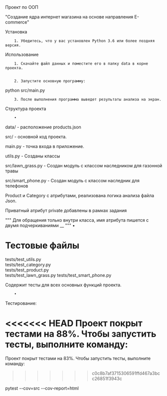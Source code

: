 
Проект по ООП 

"Создание ядра интернет магазина на основе направления E-commerce"


Установка


		1. Убедитесь, что у вас установлен Python 3.6 или более поздняя версия.


Использование


		1. Скачайте файл данных и поместите его в папку data в корне проекта.


		2. Запустите основную программу:

python src/main.py


		3. После выполнения программа выведет результаты анализа на экран.



Структура проекта


		• 
data/ - расположение products.json

src/ - основной код проекта.

main.py - точка входа в приложение.

utils.py - Созданы классы 

src/lawn_grass.py - Cоздан модуль с классом наследником для газонной травы

src/smart_phone.py - Создан модуль с классом наследник для телефонов

Product и Category с атрибутами, реализована логика анализа файла Json.

Приватный атрибут 
private добавлены в рамках задания 
 
""" Для обращения только внутри класса, имя атрибута пишется с двумя подчеркиваниями 
__ """ 
		•
# Тестовые файлы

tests/test_utils.py  
tests/test_category.py  
tests/test_product.py  
tests/test_lawn_grass.py
tests/test_smart_phone.py

Содержит тесты для всех основных функций проекта.
        
        • 


Тестирование:

<<<<<<< HEAD
Проект покрыт тестами на 88%. Чтобы запустить тесты, выполните команду:
=======
Проект покрыт тестами на 83%. Чтобы запустить тесты, выполните команду:
>>>>>>> c0c8b7af3715306591ffd467a3bcc26851f3943c


pytest --cov=src --cov-report=html